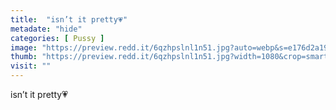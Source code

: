 ```yaml
---
title:  "isn’t it pretty💗"
metadate: "hide"
categories: [ Pussy ]
image: "https://preview.redd.it/6qzhpslnl1n51.jpg?auto=webp&s=e176d2a19e39f4f4df752d55670b73ff54c15173"
thumb: "https://preview.redd.it/6qzhpslnl1n51.jpg?width=1080&crop=smart&auto=webp&s=76ed77f029b251133d8887e4b1b0ae9c1d9de4d3"
visit: ""
---
```

isn’t it pretty💗
